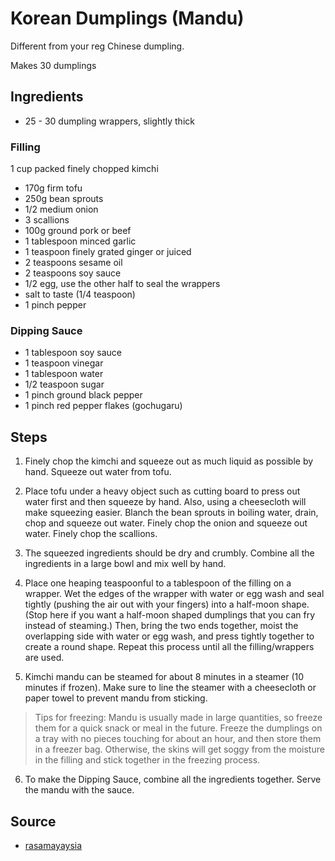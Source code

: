 # Korean Dumplings (Mandu)

Different from your reg Chinese dumpling.

Makes 30 dumplings

## Ingredients

- 25 - 30 dumpling wrappers, slightly thick

### Filling
 1 cup packed finely chopped kimchi
- 170g firm tofu
- 250g bean sprouts
- 1/2 medium onion
- 3 scallions
- 100g ground pork or beef
- 1 tablespoon minced garlic
- 1 teaspoon finely grated ginger or juiced
- 2 teaspoons sesame oil
- 2 teaspoons soy sauce
- 1/2 egg, use the other half to seal the wrappers
- salt to taste (1/4 teaspoon)
- 1 pinch pepper

### Dipping Sauce
- 1 tablespoon soy sauce
- 1 teaspoon vinegar
- 1 tablespoon water
- 1/2 teaspoon sugar
- 1 pinch ground black pepper
- 1 pinch red pepper flakes (gochugaru)

## Steps

1. Finely chop the kimchi and squeeze out as much liquid as possible by hand. Squeeze out water from tofu.

2. Place tofu under a heavy object such as cutting board to press out water first and then squeeze by hand. Also, using a cheesecloth will make squeezing easier. Blanch the bean sprouts in boiling water, drain, chop and squeeze out water. Finely chop the onion and squeeze out water. Finely chop the scallions.

3. The squeezed ingredients should be dry and crumbly. Combine all the ingredients in a large bowl and mix well by hand.

4. Place one heaping teaspoonful to a tablespoon of the filling on a wrapper. Wet the edges of the wrapper with water or egg wash and seal tightly (pushing the air out with your fingers) into a half-moon shape. (Stop here if you want a half-moon shaped dumplings that you can fry instead of steaming.) Then, bring the two ends together, moist the overlapping side with water or egg wash, and press tightly together to create a round shape. Repeat this process until all the filling/wrappers are used.

5. Kimchi mandu can be steamed for about 8 minutes in a steamer (10 minutes if frozen). Make sure to line the steamer with a cheesecloth or paper towel to prevent mandu from sticking.

> Tips for freezing: Mandu is usually made in large quantities, so freeze them for a quick snack or meal in the future. Freeze the dumplings on a tray with no pieces touching for about an hour, and then store them in a freezer bag. Otherwise, the skins will get soggy from the moisture in the filling and stick together in the freezing process.

6. To make the Dipping Sauce, combine all the ingredients together. Serve the mandu with the sauce.

## Source

- [rasamayaysia](https://rasamalaysia.com/wprm_print/716119)
